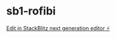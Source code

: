 # sb1-rofibi

[Edit in StackBlitz next generation editor ⚡️](https://stackblitz.com/~/github.com/thu-vu-33/sb1-rofibi)